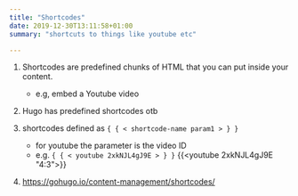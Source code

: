 ```yaml
---
title: "Shortcodes"
date: 2019-12-30T13:11:58+01:00
summary: "shortcuts to things like youtube etc"

---
```


1. Shortcodes are predefined chunks of HTML that you can put inside your content.
    * e.g, embed a Youtube video
2. Hugo has predefined shortcodes otb

3. shortcodes defined as  `{ { < shortcode-name param1 > } }`
    * for youtube the parameter is the video ID
    * e.g. `{ { < youtube 2xkNJL4gJ9E > } }`  {{<youtube 2xkNJL4gJ9E "4:3">}}
4. <https://gohugo.io/content-management/shortcodes/>
